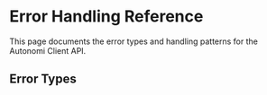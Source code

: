 # Error Handling Reference

This page documents the error types and handling patterns for the Autonomi Client API.

## Error Types

